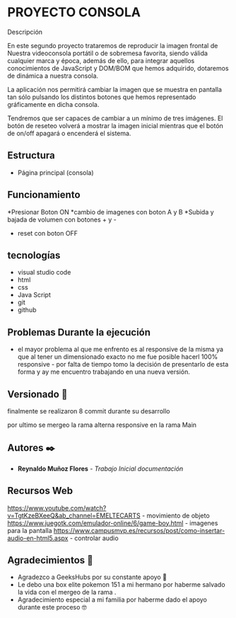 
# PROYECTO CONSOLA

Descripción

En este segundo proyecto trataremos de reproducir la imagen frontal de Nuestra videoconsola portátil o de sobremesa favorita, siendo válida cualquier marca y época, además de ello, para integrar aquellos conocimientos de JavaScript y DOM/BOM que hemos adquirido, dotaremos de dinámica a nuestra consola.

La aplicación nos permitirá cambiar la imagen que se muestra en pantalla tan sólo pulsando los distintos botones que hemos representado gráficamente en dicha consola.

Tendremos que ser capaces de cambiar a un mínimo de tres imágenes. El
botón de reseteo volverá a mostrar la imagen inicial mientras que el botón de on/off
apagará o encenderá el sistema.

## Estructura

* Página principal (consola) 

## Funcionamiento

*Presionar Boton ON
*cambio de imagenes con boton A y B
*Subida y bajada de volumen con botones + y -
* reset con boton OFF

## tecnologías

* visual studio code
* html
* css
* Java Script
* git
* github 

## Problemas Durante la ejecución

* el mayor problema al que me enfrento es al responsive de la misma ya que al tener un dimensionado exacto no me fue posible hacerl 100% responsive - por falta de tiempo tomo la decisión de presentarlo de esta forma y ay me encuentro trabajando en una nueva versión.

 ## Versionado 📌

finalmente se realizaron 8 commit durante su desarrollo

por ultimo se mergeo la rama alterna responsive en la rama Main 

## Autores ✒️

* **Reynaldo Muñoz Flores** - *Trabajo Inicial* *documentación*

## Recursos Web 
https://www.youtube.com/watch?v=TgtKzeBXeeQ&ab_channel=EMELTECARTS - movimiento de objeto 
https://www.juegotk.com/emulador-online/6/game-boy.html - imagenes para la pantalla
https://www.campusmvp.es/recursos/post/como-insertar-audio-en-html5.aspx - controlar audio 

## Agradecimientos 🎁

* Agradezco a GeeksHubs por su constante apoyo 📢
* Le debo una box elite pokemon 151  a mi hermano por haberme salvado  la vida con el mergeo de la rama . 
* Agradecimiento especial a mi familia por haberme dado el apoyo durante este proceso 🤓
